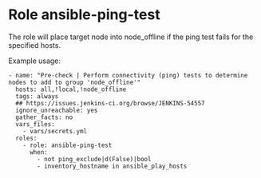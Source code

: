 
# Role ansible-ping-test

The role will place target node into node_offline if the ping test fails for the specified hosts.

Example usage:
```shell
- name: "Pre-check | Perform connectivity (ping) tests to determine nodes to add to group 'node_offline'"
  hosts: all,!local,!node_offline
  tags: always
  ## https://issues.jenkins-ci.org/browse/JENKINS-54557
  ignore_unreachable: yes
  gather_facts: no
  vars_files:
    - vars/secrets.yml
  roles:
    - role: ansible-ping-test
      when:
        - not ping_exclude|d(False)|bool
        - inventory_hostname in ansible_play_hosts

```

